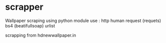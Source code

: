 # scrapper
Wallpaper scraping using python
module use : http human request (requets)
             bs4 (beatifullsoap)
             urlist
             
scrapping from hdnewwallpaper.in

